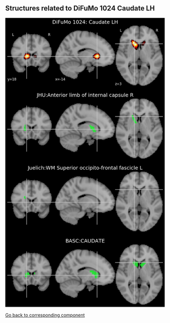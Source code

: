 


## Structures related to DiFuMo 1024 Caudate LH

![426](426.jpg "Structures related to DiFuMo 1024 Caudate LH")

[Go back to corresponding component](https://parietal-inria.github.io/DiFuMo/1024/html/426.html)